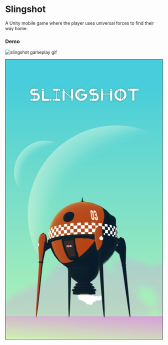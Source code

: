 # Slingshot

A Unity mobile game where the player uses universal forces to find their way
home.

### Demo

![slingshot gameplay gif](https://imgur.com/rk8eURE)

![Homescreen](img/IMG-2849.PNG)
